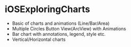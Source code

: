 # iOSExploringCharts

- Basic of charts and animations (Line/Bar/Area)
- Multiple Circles Button View(ArcView) with Animations
- Bar chart with annotations, legend, style etc.
- Vertical/Horizontal charts
